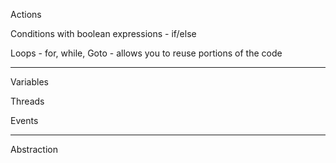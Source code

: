Actions

Conditions with boolean expressions - if/else

Loops - for, while, Goto - allows you to reuse portions of the code

---

Variables

Threads

Events

---

Abstraction

